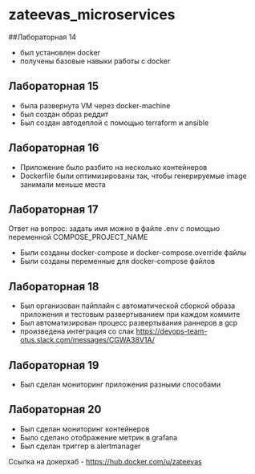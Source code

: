 # zateevas_microservices
##Лабораторная 14

* был установлен docker
* получены базовые навыки работы с docker

## Лабораторная 15

* была развернута VM через docker-machine
* был создан образ реддит
* Был создан автодеплой с помощью terraform и ansible

## Лабораторная 16

* Приложение было разбито на несколько контейнеров
* Dockerfile были оптимизированы так, чтобы генерируемые image занимали меньше места 

## Лабораторная 17

Ответ на вопрос: задать имя можно в файле .env с помощью переменной COMPOSE_PROJECT_NAME

* Были созданы docker-compose и docker-compose.override файлы 
* Были созданы переменные для docker-compose файлов

## Лабораторная 18

* Был организован пайплайн с автоматической сборкой образа приложения и тестовым развертыванием при каждом коммите
* Был автоматизирован процесс развертывания раннеров в gcp
* произведена интеграция со слак https://devops-team-otus.slack.com/messages/CGWA38V1A/


## Лабораторная 19

* Был сделан мониторинг приложения разными способами

## Лабораторная 20

* Был сделан мониторинг контейнеров
* Было сделано отображение метрик в grafana
* Был сделан триггер в alertmanager

Ссылка на докерхаб - https://hub.docker.com/u/zateevas

